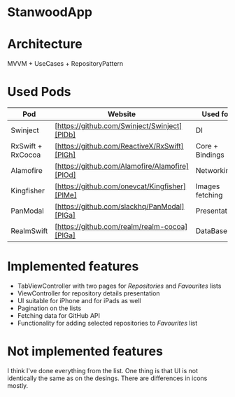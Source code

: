 # StanwoodApp

# Architecture
MVVM + UseCases + RepositoryPattern

# Used Pods
| Pod | Website | Used for |
| ------ | ------ | ------ |
| Swinject | [https://github.com/Swinject/Swinject][PlDb] | DI |
| RxSwift + RxCocoa | [https://github.com/ReactiveX/RxSwift][PlGh] | Core + Bindings |
| Alamofire | [https://github.com/Alamofire/Alamofire][PlOd] | Networking |
| Kingfisher | [https://github.com/onevcat/Kingfisher][PlMe] | Images fetching |
| PanModal | [https://github.com/slackhq/PanModal][PlGa] | Presentation |
| RealmSwift | [https://github.com/realm/realm-cocoa][PlGa] | DataBase |

# Implemented features
* TabViewController with two pages for *Repositories* and *Favourites* lists
* ViewController for repository details presentation
* UI suitable for iPhone and for iPads as well
* Pagination on the lists
* Fetching data for GitHub API
* Functionality for adding selected repositories to *Favourites* list

# Not implemented features
I think I've done everything from the list. One thing is that UI is not identically the same as on the desings. There are differences in icons mostly.
